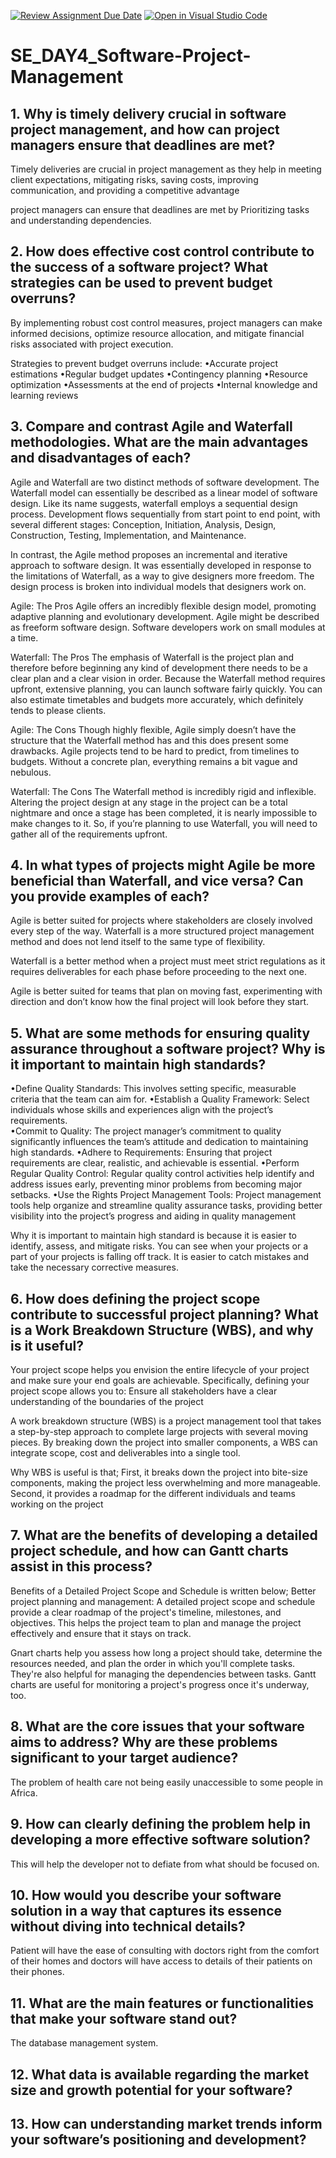 [![Review Assignment Due Date](https://classroom.github.com/assets/deadline-readme-button-22041afd0340ce965d47ae6ef1cefeee28c7c493a6346c4f15d667ab976d596c.svg)](https://classroom.github.com/a/9pw6JKcu)
[![Open in Visual Studio Code](https://classroom.github.com/assets/open-in-vscode-2e0aaae1b6195c2367325f4f02e2d04e9abb55f0b24a779b69b11b9e10269abc.svg)](https://classroom.github.com/online_ide?assignment_repo_id=15707031&assignment_repo_type=AssignmentRepo)
# SE_DAY4_Software-Project-Management
## 1. Why is timely delivery crucial in software project management, and how can project managers ensure that deadlines are met?
Timely deliveries are crucial in project management as they help in meeting client expectations, mitigating risks, saving costs, improving communication, and providing a competitive advantage

project managers can ensure that deadlines are met by Prioritizing tasks and understanding dependencies. 

## 2. How does effective cost control contribute to the success of a software project? What strategies can be used to prevent budget overruns?

By implementing robust cost control measures, project managers can make informed decisions, optimize resource allocation, and mitigate financial risks associated with project execution.

Strategies to prevent budget overruns include:
•Accurate project estimations
•Regular budget updates
•Contingency planning
•Resource optimization
•Assessments at the end of projects
•Internal knowledge and learning reviews

## 3. Compare and contrast Agile and Waterfall methodologies. What are the main advantages and disadvantages of each?
Agile and Waterfall are two distinct methods of software development. The Waterfall model can essentially be described as a linear model of software design. Like its name suggests, waterfall employs a sequential design process. Development flows sequentially from start point to end point, with several different stages: Conception, Initiation, Analysis, Design, Construction, Testing, Implementation, and Maintenance.

In contrast, the Agile method proposes an incremental and iterative approach to software design. It was essentially developed in response to the limitations of Waterfall, as a way to give designers more freedom. The design process is broken into individual models that designers work on.

Agile: The Pros
Agile offers an incredibly flexible design model, promoting adaptive planning and evolutionary development. Agile might be described as freeform software design. Software developers work on small modules at a time.

Waterfall: The Pros
The emphasis of Waterfall is the project plan and therefore before beginning any kind of development there needs to be a clear plan and a clear vision in order. Because the Waterfall method requires upfront, extensive planning, you can launch software fairly quickly. You can also estimate timetables and budgets more accurately, which definitely tends to please clients.

Agile: The Cons
Though highly flexible, Agile simply doesn’t have the structure that the Waterfall method has and this does present some drawbacks. Agile projects tend to be hard to predict, from timelines to budgets. Without a concrete plan, everything remains a bit vague and nebulous.

Waterfall: The Cons
The Waterfall method is incredibly rigid and inflexible. Altering the project design at any stage in the project can be a total nightmare and once a stage has been completed, it is nearly impossible to make changes to it. So, if you’re planning to use Waterfall, you will need to gather all of the requirements upfront. 




## 4. In what types of projects might Agile be more beneficial than Waterfall, and vice versa? Can you provide examples of each?

Agile is better suited for projects where stakeholders are closely involved every step of the way. Waterfall is a more structured project management method and does not lend itself to the same type of flexibility.

Waterfall is a better method when a project must meet strict regulations as it requires deliverables for each phase before proceeding to the next one.

Agile is better suited for teams that plan on moving fast, experimenting with direction and don’t know how the final project will look before they start. 


## 5. What are some methods for ensuring quality assurance throughout a software project? Why is it important to maintain high standards?

•Define Quality Standards: 
This involves setting specific, measurable criteria that the team can aim for. 
•Establish a Quality Framework: 
Select individuals whose skills and experiences align with the project’s requirements.  
•Commit to Quality:
The project manager’s commitment to quality significantly influences the team’s attitude and dedication to maintaining high standards. 
•Adhere to Requirements: 
Ensuring that project requirements are clear, realistic, and achievable is essential.
•Perform Regular Quality Control:
Regular quality control activities help identify and address issues early, preventing minor problems from becoming major setbacks.
•Use the Rights Project Management Tools: Project management tools help organize and streamline quality assurance tasks, providing better visibility into the project’s progress and aiding in quality management

Why it is important to maintain high standard is because  it is easier to identify, assess, and mitigate risks. You can see when your projects or a part of your projects is falling off track. It is easier to catch mistakes and take the necessary corrective measures.

## 6. How does defining the project scope contribute to successful project planning? What is a Work Breakdown Structure (WBS), and why is it useful?

Your project scope helps you envision the entire lifecycle of your project and make sure your end goals are achievable. Specifically, defining your project scope allows you to: Ensure all stakeholders have a clear understanding of the boundaries of the project 

A work breakdown structure (WBS) is a project management tool that takes a step-by-step approach to complete large projects with several moving pieces. By breaking down the project into smaller components, a WBS can integrate scope, cost and deliverables into a single tool.

Why WBS is useful is that;
First, it breaks down the project into bite-size components, making the project less overwhelming and more manageable.
Second, it provides a roadmap for the different individuals and teams working on the project

## 7. What are the benefits of developing a detailed project schedule, and how can Gantt charts assist in this process?

Benefits of a Detailed Project Scope and Schedule is written below;
Better project planning and management: A detailed project scope and schedule provide a clear roadmap of the project's timeline, milestones, and objectives. This helps the project team to plan and manage the project effectively and ensure that it stays on track.

Gnart charts help you assess how long a project should take, determine the resources needed, and plan the order in which you'll complete tasks. They're also helpful for managing the dependencies between tasks. Gantt charts are useful for monitoring a project's progress once it's underway, too.


## 8. What are the core issues that your software aims to address? Why are these problems significant to your target audience?
The problem of health care not being easily unaccessible to some people in Africa. 


## 9. How can clearly defining the problem help in developing a more effective software solution?

This will help the developer not to defiate from what should be focused on.
## 10. How would you describe your software solution in a way that captures its essence without diving into technical details?
Patient will have the ease of consulting with doctors right from the comfort of their homes and doctors will have access to details of their patients on their phones.

## 11. What are the main features or functionalities that make your software stand out?
The database management system.

## 12. What data is available regarding the market size and growth potential for your software?

## 13. How can understanding market trends inform your software’s positioning and development?
